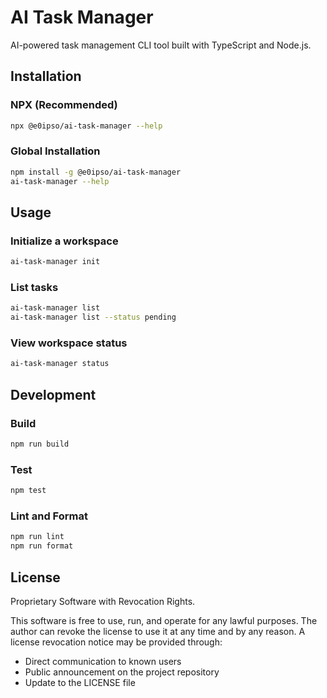 # AI Task Manager

AI-powered task management CLI tool built with TypeScript and Node.js.

## Installation

### NPX (Recommended)
```bash
npx @e0ipso/ai-task-manager --help
```

### Global Installation
```bash
npm install -g @e0ipso/ai-task-manager
ai-task-manager --help
```

## Usage

### Initialize a workspace
```bash
ai-task-manager init
```

### List tasks
```bash
ai-task-manager list
ai-task-manager list --status pending
```

### View workspace status
```bash
ai-task-manager status
```

## Development

### Build
```bash
npm run build
```

### Test
```bash
npm test
```

### Lint and Format
```bash
npm run lint
npm run format
```

## License

Proprietary Software with Revocation Rights.

This software is free to use, run, and operate for any lawful purposes. The
author can revoke the license to use it at any time and by any reason. A license
revocation notice may be provided through:

- Direct communication to known users
- Public announcement on the project repository
- Update to the LICENSE file

